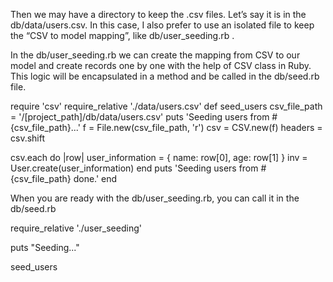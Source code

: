 Then we may have a directory to keep the .csv files. Let’s say it is in the db/data/users.csv.
In this case, I also prefer to use an isolated file to keep the “CSV to model mapping”, like db/user_seeding.rb .

In the db/user_seeding.rb we can create the mapping from CSV to our model and create records one by one with the help of CSV class in Ruby. This logic will be encapsulated in a method and be called in the db/seed.rb file.

require 'csv'
require_relative './data/users.csv'
def seed_users
  csv_file_path = '/[project_path]/db/data/users.csv'
  puts 'Seeding users from #{csv_file_path}...'
  f = File.new(csv_file_path, 'r')
  csv = CSV.new(f)
  headers = csv.shift

  csv.each do |row|
    user_information = {
      name: row[0],
      age: row[1]
    }
    inv = User.create(user_information)
  end
puts 'Seeding users from #{csv_file_path} done.'
end

When you are ready with the db/user_seeding.rb, you can call it in the db/seed.rb

require_relative './user_seeding'

puts "Seeding..."

seed_users

